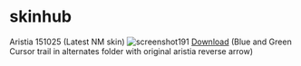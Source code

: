 # skinhub

Aristia 151025 (Latest NM skin)
![screenshot191](https://github.com/user-attachments/assets/f32e07e6-9ec7-46cb-ad50-5630d8dcd5ad)
[Download](https://files.catbox.moe/1r3ye6.osk) 
(Blue and Green Cursor trail in alternates folder with original aristia reverse arrow)
